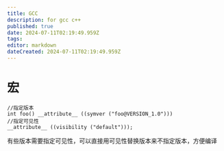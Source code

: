 ```yaml
---
title: GCC
description: for gcc c++
published: true
date: 2024-07-11T02:19:49.959Z
tags: 
editor: markdown
dateCreated: 2024-07-11T02:19:49.959Z
---
```


# 宏
```
//指定版本
int foo() __attribute__ ((symver ("foo@VERSION_1.0"))) 
//指定可见性
__attribute__ ((visibility ("default")));
```
有些版本需要指定可见性，可以直接用可见性替换版本来不指定版本，方便编译
